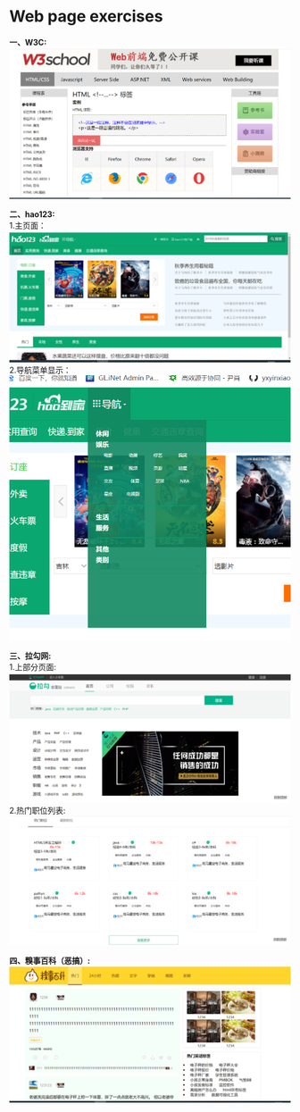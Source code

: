 # Web page exercises

<strong>一、W3C:</strong></br>
![image](https://github.com/yxyinxiao07/Web-page-exercises/blob/master/img/w3c.jpg)</br>

<strong>二、hao123:</strong></br>
1.主页面：</br>
![image](https://github.com/yxyinxiao07/Web-page-exercises/blob/master/img/hao123.jpg)</br>
2.导航菜单显示：</br>
![image](https://github.com/yxyinxiao07/Web-page-exercises/blob/master/img/hao123daohang.jpg)</br>

<strong>三、拉勾网:</strong></br>
1.上部分页面:</br>
![image](https://github.com/yxyinxiao07/Web-page-exercises/blob/master/img/lagou1.jpg)</br>
2.热门职位列表:</br>
![image](https://github.com/yxyinxiao07/Web-page-exercises/blob/master/img/lagou2.jpg)</br>

<strong>四、糗事百科（恶搞）:</strong></br>
![image](https://github.com/yxyinxiao07/Web-page-exercises/blob/master/img/qiushibaike.jpg)</br>
